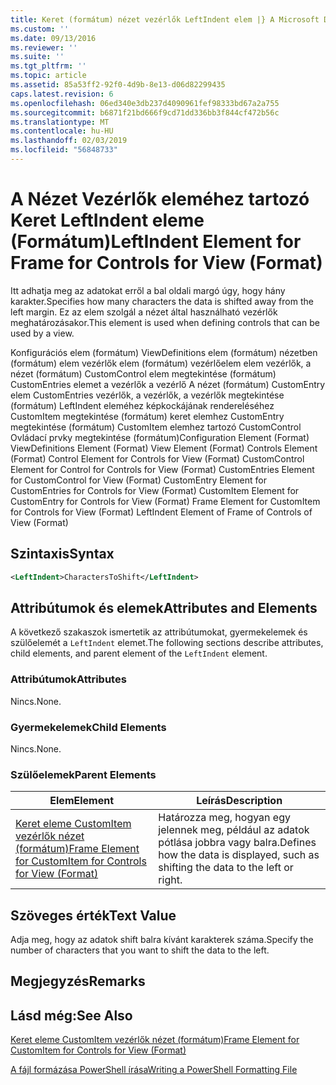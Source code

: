 ```yaml
---
title: Keret (formátum) nézet vezérlők LeftIndent elem |} A Microsoft Docs
ms.custom: ''
ms.date: 09/13/2016
ms.reviewer: ''
ms.suite: ''
ms.tgt_pltfrm: ''
ms.topic: article
ms.assetid: 85a53ff2-92f0-4d9b-8e13-d06d82299435
caps.latest.revision: 6
ms.openlocfilehash: 06ed340e3db237d4090961fef98333bd67a2a755
ms.sourcegitcommit: b6871f21bd666f9cd71dd336bb3f844cf472b56c
ms.translationtype: MT
ms.contentlocale: hu-HU
ms.lasthandoff: 02/03/2019
ms.locfileid: "56848733"
---
```

# <a name="leftindent-element-for-frame-for-controls-for-view-format"></a><span data-ttu-id="3f7a4-102">A Nézet Vezérlők eleméhez tartozó Keret LeftIndent eleme (Formátum)</span><span class="sxs-lookup"><span data-stu-id="3f7a4-102">LeftIndent Element for Frame for Controls for View (Format)</span></span>

<span data-ttu-id="3f7a4-103">Itt adhatja meg az adatokat erről a bal oldali margó úgy, hogy hány karakter.</span><span class="sxs-lookup"><span data-stu-id="3f7a4-103">Specifies how many characters the data is shifted away from the left margin.</span></span> <span data-ttu-id="3f7a4-104">Ez az elem szolgál a nézet által használható vezérlők meghatározásakor.</span><span class="sxs-lookup"><span data-stu-id="3f7a4-104">This element is used when defining controls that can be used by a view.</span></span>

<span data-ttu-id="3f7a4-105">Konfigurációs elem (formátum) ViewDefinitions elem (formátum) nézetben (formátum) elem vezérlők elem (formátum) vezérlőelem elem vezérlők, a nézet (formátum) CustomControl elem megtekintése (formátum) CustomEntries elemet a vezérlők a vezérlő A nézet (formátum) CustomEntry elem CustomEntries vezérlők, a vezérlők, a vezérlők megtekintése (formátum) LeftIndent eleméhez képkockájának rendereléséhez CustomItem megtekintése (formátum) keret elemhez CustomEntry megtekintése (formátum) CustomItem elemhez tartozó CustomControl Ovládací prvky megtekintése (formátum)</span><span class="sxs-lookup"><span data-stu-id="3f7a4-105">Configuration Element (Format) ViewDefinitions Element (Format) View Element (Format) Controls Element (Format) Control Element for Controls for View (Format) CustomControl Element for Control for Controls for View (Format) CustomEntries Element for CustomControl for View (Format) CustomEntry Element for CustomEntries for Controls for View (Format) CustomItem Element for CustomEntry for Controls for View (Format) Frame Element for CustomItem for Controls for View (Format) LeftIndent Element of Frame of Controls of View (Format)</span></span>

## <a name="syntax"></a><span data-ttu-id="3f7a4-106">Szintaxis</span><span class="sxs-lookup"><span data-stu-id="3f7a4-106">Syntax</span></span>

```xml
<LeftIndent>CharactersToShift</LeftIndent>
```

## <a name="attributes-and-elements"></a><span data-ttu-id="3f7a4-107">Attribútumok és elemek</span><span class="sxs-lookup"><span data-stu-id="3f7a4-107">Attributes and Elements</span></span>

<span data-ttu-id="3f7a4-108">A következő szakaszok ismertetik az attribútumokat, gyermekelemek és szülőelemét a `LeftIndent` elemet.</span><span class="sxs-lookup"><span data-stu-id="3f7a4-108">The following sections describe attributes, child elements, and parent element of the `LeftIndent` element.</span></span>

### <a name="attributes"></a><span data-ttu-id="3f7a4-109">Attribútumok</span><span class="sxs-lookup"><span data-stu-id="3f7a4-109">Attributes</span></span>

<span data-ttu-id="3f7a4-110">Nincs.</span><span class="sxs-lookup"><span data-stu-id="3f7a4-110">None.</span></span>

### <a name="child-elements"></a><span data-ttu-id="3f7a4-111">Gyermekelemek</span><span class="sxs-lookup"><span data-stu-id="3f7a4-111">Child Elements</span></span>

<span data-ttu-id="3f7a4-112">Nincs.</span><span class="sxs-lookup"><span data-stu-id="3f7a4-112">None.</span></span>

### <a name="parent-elements"></a><span data-ttu-id="3f7a4-113">Szülőelemek</span><span class="sxs-lookup"><span data-stu-id="3f7a4-113">Parent Elements</span></span>

|<span data-ttu-id="3f7a4-114">Elem</span><span class="sxs-lookup"><span data-stu-id="3f7a4-114">Element</span></span>|<span data-ttu-id="3f7a4-115">Leírás</span><span class="sxs-lookup"><span data-stu-id="3f7a4-115">Description</span></span>|
|-------------|-----------------|
|[<span data-ttu-id="3f7a4-116">Keret eleme CustomItem vezérlők nézet (formátum)</span><span class="sxs-lookup"><span data-stu-id="3f7a4-116">Frame Element for CustomItem for Controls for View (Format)</span></span>](./frame-element-for-customitem-for-controls-for-view-format.md)|<span data-ttu-id="3f7a4-117">Határozza meg, hogyan egy jelennek meg, például az adatok pótlása jobbra vagy balra.</span><span class="sxs-lookup"><span data-stu-id="3f7a4-117">Defines how the data is displayed, such as shifting the data to the left or right.</span></span>|

## <a name="text-value"></a><span data-ttu-id="3f7a4-118">Szöveges érték</span><span class="sxs-lookup"><span data-stu-id="3f7a4-118">Text Value</span></span>

<span data-ttu-id="3f7a4-119">Adja meg, hogy az adatok shift balra kívánt karakterek száma.</span><span class="sxs-lookup"><span data-stu-id="3f7a4-119">Specify the number of characters that you want to shift the data to the left.</span></span>

## <a name="remarks"></a><span data-ttu-id="3f7a4-120">Megjegyzés</span><span class="sxs-lookup"><span data-stu-id="3f7a4-120">Remarks</span></span>

## <a name="see-also"></a><span data-ttu-id="3f7a4-121">Lásd még:</span><span class="sxs-lookup"><span data-stu-id="3f7a4-121">See Also</span></span>

[<span data-ttu-id="3f7a4-122">Keret eleme CustomItem vezérlők nézet (formátum)</span><span class="sxs-lookup"><span data-stu-id="3f7a4-122">Frame Element for CustomItem for Controls for View (Format)</span></span>](./frame-element-for-customitem-for-controls-for-view-format.md)

[<span data-ttu-id="3f7a4-123">A fájl formázása PowerShell írása</span><span class="sxs-lookup"><span data-stu-id="3f7a4-123">Writing a PowerShell Formatting File</span></span>](./writing-a-powershell-formatting-file.md)

